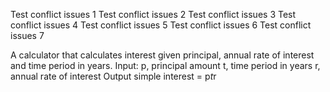 Test conflict issues 1
Test conflict issues 2
Test conflict issues 3
Test conflict issues 4
Test conflict issues 5
Test conflict issues 6
Test conflict issues 7

A calculator that calculates interest given principal, annual rate of interest and time period in years.
Input:
p, principal amount
t, time period in years
r, annual rate of interest
Output
simple interest = p*t*r

